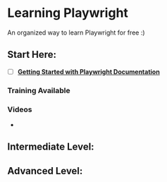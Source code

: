 # Learning Playwright

An organized way to learn Playwright for free :)

## Start Here:
- [ ] [**Getting Started with Playwright Documentation**](https://playwright.dev/docs/intro)

### Training Available 


### Videos 
-

## Intermediate Level:


## Advanced Level: 

